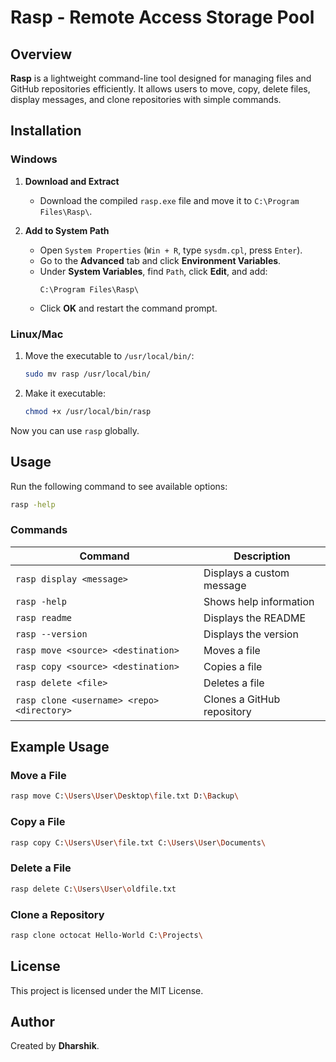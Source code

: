 # Rasp - Remote Access Storage Pool

## Overview
**Rasp** is a lightweight command-line tool designed for managing files and GitHub repositories efficiently. It allows users to move, copy, delete files, display messages, and clone repositories with simple commands.

## Installation
### Windows
1. **Download and Extract**
   - Download the compiled `rasp.exe` file and move it to `C:\Program Files\Rasp\`.

2. **Add to System Path**
   - Open `System Properties` (`Win + R`, type `sysdm.cpl`, press `Enter`).
   - Go to the **Advanced** tab and click **Environment Variables**.
   - Under **System Variables**, find `Path`, click **Edit**, and add:
     ```
     C:\Program Files\Rasp\
     ```
   - Click **OK** and restart the command prompt.

### Linux/Mac
1. Move the executable to `/usr/local/bin/`:
   ```sh
   sudo mv rasp /usr/local/bin/
   ```
2. Make it executable:
   ```sh
   chmod +x /usr/local/bin/rasp
   ```
Now you can use `rasp` globally.

## Usage
Run the following command to see available options:
```sh
rasp -help
```

### Commands
| Command | Description |
|---------|-------------|
| `rasp display <message>` | Displays a custom message |
| `rasp -help` | Shows help information |
| `rasp readme` | Displays the README |
| `rasp --version` | Displays the version |
| `rasp move <source> <destination>` | Moves a file |
| `rasp copy <source> <destination>` | Copies a file |
| `rasp delete <file>` | Deletes a file |
| `rasp clone <username> <repo> <directory>` | Clones a GitHub repository |

## Example Usage
### Move a File
```sh
rasp move C:\Users\User\Desktop\file.txt D:\Backup\
```
### Copy a File
```sh
rasp copy C:\Users\User\file.txt C:\Users\User\Documents\
```
### Delete a File
```sh
rasp delete C:\Users\User\oldfile.txt
```
### Clone a Repository
```sh
rasp clone octocat Hello-World C:\Projects\
```

## License
This project is licensed under the MIT License.

## Author
Created by **Dharshik**.

